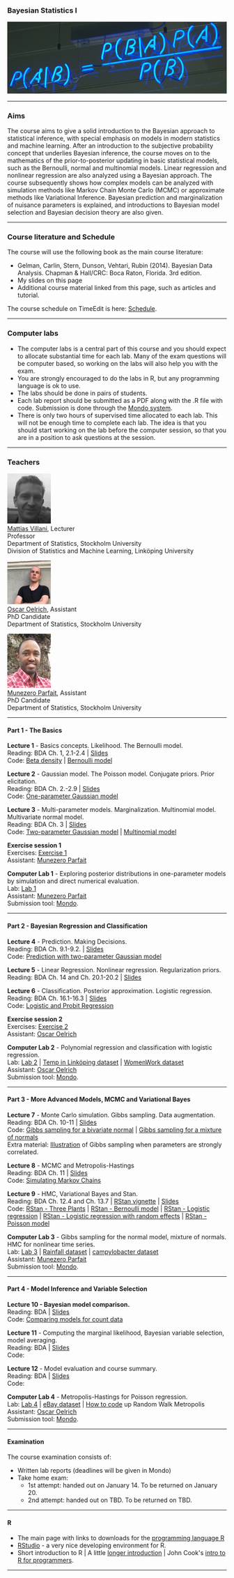 <!-- font: frutiger -->

### Bayesian Statistics I

![](https://github.com/mattiasvillani/BayesLearnCourse/raw/master/Slides/Images/BayesTheoremNeon.jpg "Bayesian Learning")

---

### Aims

The course aims to give a solid introduction to the Bayesian approach to statistical inference, with special emphasis on models in modern statistics and machine learning. After an introduction to the subjective probability concept that underlies Bayesian inference, the course moves on to the mathematics of the prior-to-posterior updating in basic statistical models, such as the Bernoulli, normal and multinomial models. Linear regression and nonlinear regression are also analyzed using a Bayesian approach. The course subsequently shows how complex models can be analyzed with simulation methods like Markov Chain Monte Carlo (MCMC) or approximate methods like Variational Inference. Bayesian prediction and marginalization of nuisance parameters is explained, and introductions to Bayesian model selection and Bayesian decision theory are also given.

---

### Course literature and Schedule

The course will use the following book as the main course literature:

* Gelman, Carlin, Stern, Dunson, Vehtari, Rubin (2014).
Bayesian Data Analysis. Chapman & Hall/CRC: Boca Raton, Florida. 3rd edition.
* My slides on this page
* Additional course material linked from this page, such as articles and tutorial.

The course schedule on TimeEdit is here: [Schedule](https://cloud.timeedit.net/su/web/stud1/ri157XQQ684Z50Qv17043gZ6y1Y7006Q5Y65Y3.html).

---

### Computer labs

* The computer labs is a central part of this course and you should expect to allocate substantial time for each lab. Many of the exam questions will be computer based, so working on the labs will also help you with the exam.
* You are strongly encouraged to do the labs in R, but any programming language is ok to use.
* The labs should be done in pairs of students. 
* Each lab report should be submitted as a PDF along with the .R file with code. Submission is done through the [Mondo system](https://mondo.su.se/portal/site/39bc4842-de2a-463b-838c-4e25ba04ea80/page/2b6b510b-6580-40bc-b0d8-3fe4da0e2329).
* There is only two hours of supervised time allocated to each lab. This will not be enough time to complete each lab. The idea is that you should start working on the lab before the computer session, so that you are in a position to ask questions at the session.

---

### Teachers

<img src="Misc/VillaniFotoMindre.jpg" width="100">\
[Mattias Villani](https://mattiasvillani.com), Lecturer \
Professor \
Department of Statistics, Stockholm University \
Division of Statistics and Machine Learning, Linköping University 

<img src="Misc/Oscar.jpg" width="100">\
[Oscar Oelrich](https://www.su.se/english/profiles/ooelr-1.342298), Assistant \
PhD Candidate \
Department of Statistics, Stockholm University

<img src="Misc/Parfait.png" width="100">\
[Munezero Parfait](https://www.su.se/english/profiles/pmune-1.218608), Assistant \
PhD Candidate \
Department of Statistics, Stockholm University 

---

#### Part 1 - The Basics
**Lecture 1** - Basics concepts. Likelihood. The Bernoulli model.\
Reading: BDA Ch. 1, 2.1-2.4 |  [Slides](https://github.com/mattiasvillani/BayesLearnCourse/raw/master/Slides/BayesLearnL1.pdf) \
Code: [Beta density](https://github.com/mattiasvillani/BayesLearnCourse/raw/master/Code/ManipBeta.R) | [Bernoulli model](https://github.com/mattiasvillani/BayesLearnCourse/raw/master/Code/PriorPosteriorManipBern.R)

**Lecture 2** - Gaussian model. The Poisson model. Conjugate priors. Prior elicitation.\
Reading: BDA Ch. 2.-2.9 | [Slides](https://github.com/mattiasvillani/BayesLearnCourse/raw/master/Slides/BayesLearnL2.pdf) \
Code: [One-parameter Gaussian model](https://github.com/mattiasvillani/BayesLearnCourse/raw/master/Code/PriorPosteriorManipNormal.R)

**Lecture 3** - Multi-parameter models. Marginalization. Multinomial model. Multivariate normal model.\
Reading: BDA Ch. 3 | [Slides](https://github.com/mattiasvillani/BayesLearnCourse/raw/master/Slides/BayesLearnL3.pdf) \
Code: [Two-parameter Gaussian model](https://github.com/mattiasvillani/BayesLearnCourse/raw/master/Code/NormalNonInfoPrior.R) | [Multinomial model](https://github.com/mattiasvillani/BayesLearnCourse/raw/master/Code/DirichletSampling.R)

**Exercise session 1** \
Exercises: [Exercise 1](https://github.com/mattiasvillani/BayesLearnCourse/raw/master/MathExercises/BLExercise1.pdf) \
Assistant: [Munezero Parfait](https://www.su.se/english/profiles/pmune-1.218608) 

**Computer Lab 1** - Exploring posterior distributions in one-parameter models by simulation and direct numerical evaluation.\
Lab: [Lab 1](https://github.com/mattiasvillani/BayesLearnCourse/raw/master/Labs/Lab1.pdf) \
Assistant: [Munezero Parfait](https://www.su.se/english/profiles/pmune-1.218608) \
Submission tool: [Mondo](https://mondo.su.se/portal/site/39bc4842-de2a-463b-838c-4e25ba04ea80/page/2b6b510b-6580-40bc-b0d8-3fe4da0e2329).

---

#### Part 2 - Bayesian Regression and Classification
**Lecture 4** - Prediction. Making Decisions.\
Reading: BDA Ch. 9.1-9.2. | [Slides](https://github.com/mattiasvillani/BayesLearnCourse/raw/master/Slides/BayesLearnL4.pdf) \
Code: [Prediction with two-parameter Gaussian model](https://github.com/mattiasvillani/BayesLearnCourse/raw/master/Code/PostAndPredIIDNormalNonInfoPrior.R)

**Lecture 5** - Linear Regression. Nonlinear regression. Regularization priors.\
Reading: BDA Ch. 14 and Ch. 20.1-20.2 | [Slides](https://github.com/mattiasvillani/BayesLearnCourse/raw/master/Slides/BayesLearnL5.pdf)  

**Lecture 6** - Classification. Posterior approximation. Logistic regression.\
Reading: BDA Ch. 16.1-16.3 | [Slides](https://github.com/mattiasvillani/BayesLearnCourse/raw/master/Slides/BayesLearnL6.pdf) \
Code: [Logistic and Probit Regression](https://github.com/mattiasvillani/BayesLearnCourse/raw/master/Code/MainOptimizeSpam.zip)

**Exercise session 2** \
Exercises: [Exercise 2](https://github.com/mattiasvillani/BayesLearnCourse/raw/master/MathExercises/BLExercise2.pdf) \
Assistant: [Oscar Oelrich](https://www.su.se/english/profiles/ooelr-1.342298)

**Computer Lab 2** - Polynomial regression and classification with logistic regression.\
Lab: [Lab 2](https://github.com/mattiasvillani/BayesLearnCourse/raw/master/Labs/Lab2.pdf) | [Temp in Linköping dataset](https://github.com/mattiasvillani/BayesLearnCourse/raw/master/Labs/TempLinkoping.txt) | [WomenWork dataset](https://github.com/mattiasvillani/BayesLearnCourse/raw/master/Labs/WomenWork.dat)\
Assistant: [Oscar Oelrich](https://www.su.se/english/profiles/ooelr-1.342298) \
Submission tool: [Mondo](https://mondo.su.se/portal/site/39bc4842-de2a-463b-838c-4e25ba04ea80/page/2b6b510b-6580-40bc-b0d8-3fe4da0e2329).

---

#### Part 3 - More Advanced Models, MCMC and Variational Bayes
**Lecture 7** - Monte Carlo simulation. Gibbs sampling. Data augmentation. \
Reading: BDA Ch. 10-11 | [Slides](https://github.com/mattiasvillani/BayesLearnCourse/raw/master/Slides/BayesLearnL7.pdf) \
Code: [Gibbs sampling for a bivariate normal](https://github.com/mattiasvillani/BayesLearnCourse/raw/master/Code/GibbsBivariateNormal.R) | [Gibbs sampling for a mixture of normals](https://github.com/mattiasvillani/BayesLearnCourse/raw/master/Code/NormalMixtureGibbs.R) \
Extra material: [Illustration](https://www.youtube.com/watch?v=iLKR9tCiwvA) of Gibbs sampling when parameters are strongly correlated.

**Lecture 8** - MCMC and Metropolis-Hastings \
Reading: BDA Ch. 11 | [Slides](https://github.com/mattiasvillani/BayesLearnCourse/raw/master/Slides/BayesLearnL8.pdf) \
Code: [Simulating Markov Chains](https://github.com/mattiasvillani/BayesLearnCourse/raw/master/Code/SimulateDiscreteMarkovChain.R)

**Lecture 9** - HMC, Variational Bayes and Stan. \
Reading: BDA Ch. 12.4 and Ch. 13.7 | [RStan vignette](https://cran.r-project.org/web/packages/rstan/vignettes/rstan.html) | [Slides](SLIDES) \
Code: [RStan - Three Plants](https://github.com/mattiasvillani/BayesLearnCourse/raw/master/Code/RStanCode/Code/ThreePlants.R) | [RStan - Bernoulli model](https://github.com/mattiasvillani/BayesLearnCourse/raw/master/Code/RStanCode/Code/BernBetaRStan.R) | [RStan - Logistic regression](https://github.com/mattiasvillani/BayesLearnCourse/raw/master/Code/RStanCode/Code/LogisticRegRStan.R) | [RStan - Logistic regression with random effects](https://github.com/mattiasvillani/BayesLearnCourse/raw/master/Code/RStanCode/Code/LogisticRegRandEffectsRStan.R) | [RStan - Poisson model](https://github.com/mattiasvillani/BayesLearnCourse/raw/master/Code/RStanCode/Code/RoachesPoissonRStan.R)

**Computer Lab 3** - Gibbs sampling for the normal model, mixture of normals. HMC for nonlinear time series. \
Lab: [Lab 3](https://github.com/mattiasvillani/BayesLearnCourse/raw/master/Labs/Lab3.pdf) | [Rainfall dataset](https://github.com/mattiasvillani/BayesLearnCourse/raw/master/Labs/rainfall.dat) | [campylobacter dataset](https://github.com/mattiasvillani/BayesLearnCourse/raw/master/Labs/campy.dat)\
Assistant: [Munezero Parfait](https://www.su.se/english/profiles/pmune-1.218608) \
Submission tool: [Mondo](https://mondo.su.se/portal/site/39bc4842-de2a-463b-838c-4e25ba04ea80/page/2b6b510b-6580-40bc-b0d8-3fe4da0e2329).

---

#### Part 4 - Model Inference and Variable Selection
**Lecture 10 - Bayesian model comparison.**\
Reading: BDA | [Slides](SLIDES) \
Code: [Comparing models for count data](https://github.com/mattiasvillani/BayesLearnCourse/raw/master/Code/MainGeoVsPois.R) 

**Lecture 11** - Computing the marginal likelihood, Bayesian variable selection, model averaging.\
Reading: BDA | [Slides](SLIDES) \
Code: 

**Lecture 12** - Model evaluation and course summary.\
Reading: BDA | [Slides](SLIDES) \
Code: 

**Computer Lab 4** - Metropolis-Hastings for Poisson regression.\
Lab: [Lab 4](https://github.com/mattiasvillani/BayesLearnCourse/raw/master/Labs/Lab4.pdf) | [eBay dataset](https://github.com/mattiasvillani/BayesLearnCourse/raw/master/Labs/eBayNumberOfBidderData.dat) | [How to code](https://github.com/mattiasvillani/BayesLearnCourse/raw/master/Labs/HowToCodeRWM.pdf) up Random Walk Metropolis \
Assistant: [Oscar Oelrich](https://www.su.se/english/profiles/ooelr-1.342298) \
Submission tool: [Mondo](https://mondo.su.se/portal/site/39bc4842-de2a-463b-838c-4e25ba04ea80/page/2b6b510b-6580-40bc-b0d8-3fe4da0e2329).

---

#### Examination

The course examination consists of:

* Written lab reports (deadlines will be given in Mondo)
* Take home exam:
    - 1st attempt: handed out on January 14. To be returned on January 20.
    - 2nd attempt: handed out on TBD. To be returned on TBD.
    
    
---

#### R

* The main page with links to downloads for the [programming language R](https://www.r-project.org/)
* [RStudio](https://www.rstudio.com/) - a very nice developing environment for R.
* Short introduction to R | A little [longer introduction](https://cran.r-project.org/doc/manuals/r-release/R-intro.pdf) | John Cook's [intro to R for programmers](https://www.johndcook.com/blog/r_language_for_programmers/).
    
    
---
